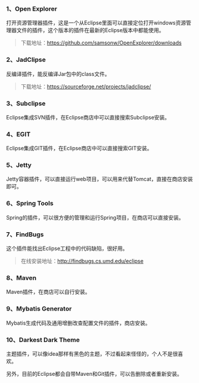 
### 1、Open Explorer

打开资源管理器插件，这是一个从Eclipse里面可以直接定位打开windows资源管理器文件的插件，这个版本的插件在最新的Eclipse版本中都能使用。

> 下载地址：https://github.com/samsonw/OpenExplorer/downloads

### 2、JadClipse

反编译插件，能反编译Jar包中的class文件。

> 下载地址：https://sourceforge.net/projects/jadclipse/


### 3、Subclipse

Eclipse集成SVN插件，在Eclipse商店中可以直接搜索Subclipse安装。

### 4、EGIT

Eclipse集成GIT插件，在Eclipse商店中可以直接搜索GIT安装。

### 5、Jetty

Jetty容器插件，可以直接运行web项目，可以用来代替Tomcat，直接在商店安装即可。

### 6、Spring Tools

Spring的插件，可以很方便的管理和运行Spring项目，在商店可以直接安装。

### 7、FindBugs

这个插件能找出Eclipse工程中的代码缺陷，很好用。

> 在线安装地址：http://findbugs.cs.umd.edu/eclipse

### 8、Maven

Maven插件，在商店可以自行安装。

### 9、Mybatis Generator

Mybatis生成代码及通用增删改查配置文件的插件，商店安装。

### 10、Darkest Dark Theme

主题插件，可以像idea那样有黑色的主题，不过看起来怪怪的，个人不是很喜欢。


另外，目前的Eclipse都会自带Maven和Git插件，可以告删除或者重新安装。